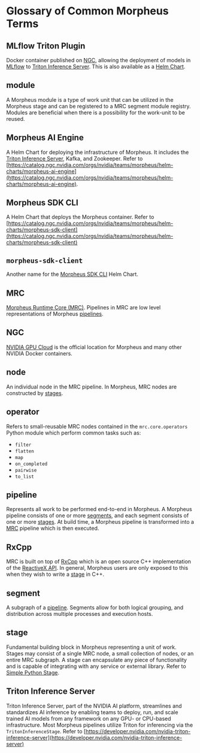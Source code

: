<!--
SPDX-FileCopyrightText: Copyright (c) 2022-2024, NVIDIA CORPORATION & AFFILIATES. All rights reserved.
SPDX-License-Identifier: Apache-2.0

Licensed under the Apache License, Version 2.0 (the "License");
you may not use this file except in compliance with the License.
You may obtain a copy of the License at

http://www.apache.org/licenses/LICENSE-2.0

Unless required by applicable law or agreed to in writing, software
distributed under the License is distributed on an "AS IS" BASIS,
WITHOUT WARRANTIES OR CONDITIONS OF ANY KIND, either express or implied.
See the License for the specific language governing permissions and
limitations under the License.
-->

# Glossary of Common Morpheus Terms

<!-- Please keep these sorted alphabetically -->
## MLflow Triton Plugin
Docker container published on [NGC](https://catalog.ngc.nvidia.com/orgs/nvidia/teams/morpheus/containers/mlflow-triton-plugin), allowing the deployment of models in [MLflow](https://mlflow.org/) to [Triton Inference Server](#triton-inference-server). This is also available as a [Helm Chart](https://catalog.ngc.nvidia.com/orgs/nvidia/teams/morpheus/helm-charts/morpheus-mlflow).

## module
A Morpheus module is a type of work unit that can be utilized in the Morpheus stage and can be registered to a MRC segment module registry. Modules are beneficial when there is a possibility for the work-unit to be reused.

## Morpheus AI Engine
A Helm Chart for deploying the infrastructure of Morpheus. It includes the [Triton Inference Server](#triton-inference-server), Kafka, and Zookeeper. Refer to [https://catalog.ngc.nvidia.com/orgs/nvidia/teams/morpheus/helm-charts/morpheus-ai-engine](https://catalog.ngc.nvidia.com/orgs/nvidia/teams/morpheus/helm-charts/morpheus-ai-engine).

## Morpheus SDK CLI
A Helm Chart that deploys the Morpheus container. Refer to [https://catalog.ngc.nvidia.com/orgs/nvidia/teams/morpheus/helm-charts/morpheus-sdk-client](https://catalog.ngc.nvidia.com/orgs/nvidia/teams/morpheus/helm-charts/morpheus-sdk-client)

## `morpheus-sdk-client`
Another name for the [Morpheus SDK CLI](#morpheus-sdk-cli) Helm Chart.

## MRC
[Morpheus Runtime Core (MRC)](https://github.com/nv-morpheus/MRC). Pipelines in MRC are low level representations of Morpheus [pipelines](#pipeline).

## NGC
[NVIDIA GPU Cloud](https://catalog.ngc.nvidia.com/) is the official location for Morpheus and many other NVIDIA Docker containers.

## node
An individual node in the MRC pipeline. In Morpheus, MRC nodes are constructed by [stages](#stage).

## operator
Refers to small-reusable MRC nodes contained in the `mrc.core.operators` Python module which perform common tasks such as:
* `filter`
* `flatten`
* `map`
* `on_completed`
* `pairwise`
* `to_list`

## pipeline
Represents all work to be performed end-to-end in Morpheus. A Morpheus pipeline consists of one or more [segments](#segment), and each segment consists of one or more [stages](#stage). At build time, a Morpheus pipeline is transformed into a [MRC](#mrc) pipeline which is then executed.

## RxCpp
MRC is built on top of [RxCpp](https://github.com/ReactiveX/RxCpp) which is an open source C++ implementation of the [ReactiveX API](https://reactivex.io/). In general, Morpheus users are only exposed to this when they wish to write a [stage](#stage) in C++.

## segment
A subgraph of a [pipeline](#pipeline). Segments allow for both logical grouping, and distribution across multiple processes and execution hosts.

## stage
Fundamental building block in Morpheus representing a unit of work. Stages may consist of a single MRC node, a small collection of nodes, or an entire MRC subgraph. A stage can encapsulate any piece of functionality and is capable of integrating with any service or external library. Refer to [Simple Python Stage](../developer_guide/guides/1_simple_python_stage.md).

## Triton Inference Server
Triton Inference Server, part of the NVIDIA AI platform, streamlines and standardizes AI inference by enabling teams to deploy, run, and scale trained AI models from any framework on any GPU- or CPU-based infrastructure. Most Morpheus pipelines utilize Triton for inferencing via the `TritonInferenceStage`. Refer to [https://developer.nvidia.com/nvidia-triton-inference-server](https://developer.nvidia.com/nvidia-triton-inference-server)
